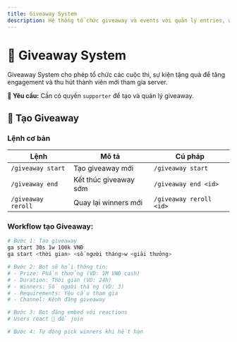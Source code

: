 ```yaml
---
title: Giveaway System  
description: Hệ thống tổ chức giveaway và events với quản lý entries, winners và phần thưởng
---
```


# 🎉 Giveaway System

Giveaway System cho phép tổ chức các cuộc thi, sự kiện tặng quà để tăng engagement và thu hút thành viên mới tham gia server.

<div className="callout callout-info">
  <strong>🔐 Yêu cầu:</strong> Cần có quyền <code>supporter</code> để tạo và quản lý giveaway.
</div>

## 🎁 Tạo Giveaway

### Lệnh cơ bản

<table className="command-table">
  <thead>
    <tr>
      <th>Lệnh</th>
      <th>Mô tả</th>
      <th>Cú pháp</th>
    </tr>
  </thead>
  <tbody>
    <tr>
      <td><code>/giveaway start</code></td>
      <td>Tạo giveaway mới</td>
      <td><code>/giveaway start</code></td>
    </tr>
    <tr>
      <td><code>/giveaway end</code></td>
      <td>Kết thúc giveaway sớm</td>
      <td><code>/giveaway end &lt;id&gt;</code></td>
    </tr>
    <tr>
      <td><code>/giveaway reroll</code></td>
      <td>Quay lại winners mới</td>
      <td><code>/giveaway reroll &lt;id&gt;</code></td>
    </tr>
  </tbody>
</table>

### Workflow tạo Giveaway:

```bash
# Bước 1: Tạo giveaway
ga start 30s 1w 100k VNĐ
ga start <thời gian> <số người tháng>w <giải thưởng>

# Bước 2: Bot sẽ hỏi thông tin:
# - Prize: Phần thưởng (VD: 1M VNĐ cash)
# - Duration: Thời gian (VD: 24h)
# - Winners: Số người thắng (VD: 3)
# - Requirements: Yêu cầu tham gia
# - Channel: Kênh đăng giveaway

# Bước 3: Bot đăng embed với reactions
# Users react 🎉 để join

# Bước 4: Tự động pick winners khi hết hạn
```